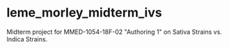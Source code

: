 # leme_morley_midterm_ivs
Midterm project for MMED-1054-18F-02 "Authoring 1" on Sativa Strains vs. Indica Strains.
